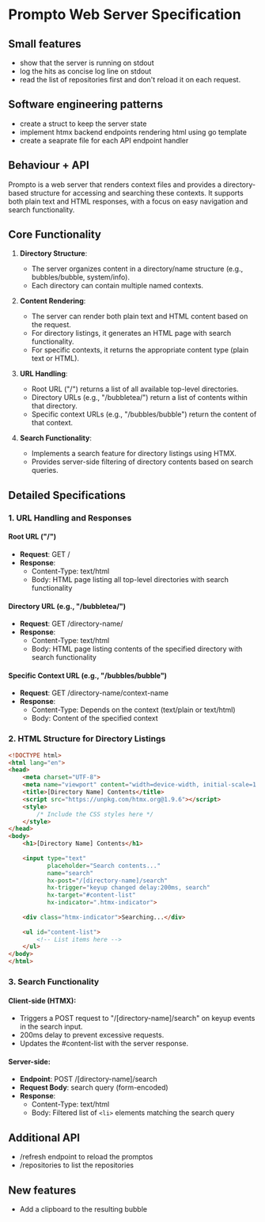 # Prompto Web Server Specification

## Small features

- show that the server is running on stdout
- log the hits as concise log line on stdout
- read the list of repositories first and don't reload it on each request.

## Software engineering patterns

- create a struct to keep the server state
- implement htmx backend endpoints rendering html using go template
- create a seaprate file for each API endpoint handler

## Behaviour + API

Prompto is a web server that renders context files and provides a directory-based structure for accessing and searching these contexts. It supports both plain text and HTML responses, with a focus on easy navigation and search functionality.

## Core Functionality

1. **Directory Structure**: 
   - The server organizes content in a directory/name structure (e.g., bubbles/bubble, system/info).
   - Each directory can contain multiple named contexts.

2. **Content Rendering**:
   - The server can render both plain text and HTML content based on the request.
   - For directory listings, it generates an HTML page with search functionality.
   - For specific contexts, it returns the appropriate content type (plain text or HTML).

3. **URL Handling**:
   - Root URL ("/") returns a list of all available top-level directories.
   - Directory URLs (e.g., "/bubbletea/") return a list of contents within that directory.
   - Specific context URLs (e.g., "/bubbles/bubble") return the content of that context.

4. **Search Functionality**:
   - Implements a search feature for directory listings using HTMX.
   - Provides server-side filtering of directory contents based on search queries.

## Detailed Specifications

### 1. URL Handling and Responses

#### Root URL ("/")
- **Request**: GET /
- **Response**: 
  - Content-Type: text/html
  - Body: HTML page listing all top-level directories with search functionality

#### Directory URL (e.g., "/bubbletea/")
- **Request**: GET /directory-name/
- **Response**:
  - Content-Type: text/html
  - Body: HTML page listing contents of the specified directory with search functionality

#### Specific Context URL (e.g., "/bubbles/bubble")
- **Request**: GET /directory-name/context-name
- **Response**:
  - Content-Type: Depends on the context (text/plain or text/html)
  - Body: Content of the specified context

### 2. HTML Structure for Directory Listings

```html
<!DOCTYPE html>
<html lang="en">
<head>
    <meta charset="UTF-8">
    <meta name="viewport" content="width=device-width, initial-scale=1.0">
    <title>[Directory Name] Contents</title>
    <script src="https://unpkg.com/htmx.org@1.9.6"></script>
    <style>
        /* Include the CSS styles here */
    </style>
</head>
<body>
    <h1>[Directory Name] Contents</h1>
    
    <input type="text" 
           placeholder="Search contents..." 
           name="search" 
           hx-post="/[directory-name]/search"
           hx-trigger="keyup changed delay:200ms, search"
           hx-target="#content-list"
           hx-indicator=".htmx-indicator">
    
    <div class="htmx-indicator">Searching...</div>
    
    <ul id="content-list">
        <!-- List items here -->
    </ul>
</body>
</html>
```

### 3. Search Functionality

#### Client-side (HTMX):
- Triggers a POST request to "/[directory-name]/search" on keyup events in the search input.
- 200ms delay to prevent excessive requests.
- Updates the #content-list with the server response.

#### Server-side:
- **Endpoint**: POST /[directory-name]/search
- **Request Body**: search query (form-encoded)
- **Response**: 
  - Content-Type: text/html
  - Body: Filtered list of `<li>` elements matching the search query

## Additional API 

- /refresh endpoint to reload the promptos
- /repositories to list the repositories


## New features

- Add a clipboard to the resulting bubble